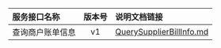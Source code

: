   
| 服务接口名称 | 版本号 | 说明文档链接 |  
| :----------------- | :-----: | :---------------- |  
| 查询商户账单信息 | v1 | [QuerySupplierBillInfo.md](https://github.com/Zhang-Monica/gitMd/blob/master/EpeisSupp/SupBillsServer/QuerySupplierBillInfo.md) |  
  

